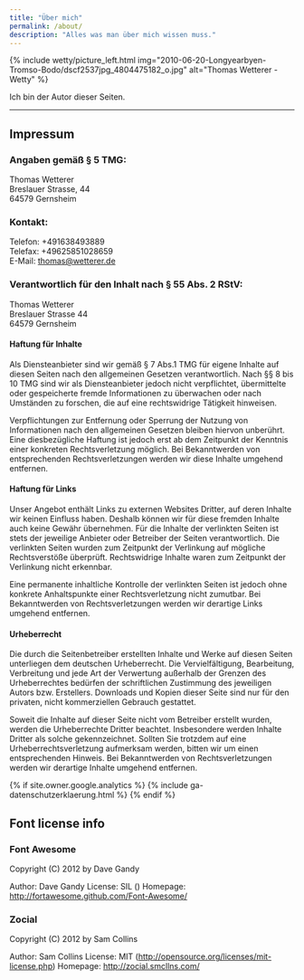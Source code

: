 ```yaml
---
title: "Über mich"
permalink: /about/
description: "Alles was man über mich wissen muss."
---
```

{% include wetty/picture_left.html img="2010-06-20-Longyearbyen-Tromso-Bodo/dscf2537jpg_4804475182_o.jpg" alt="Thomas Wetterer - Wetty" %}

Ich bin der Autor dieser Seiten.

<hr>

## Impressum ##

### Angaben gemäß § 5 TMG: ###

Thomas Wetterer    
Breslauer Strasse, 44    
64579 Gernsheim    

### Kontakt: ###

Telefon: +491638493889    
Telefax: +49625851028659    
E-Mail: thomas@wetterer.de    

### Verantwortlich für den Inhalt nach § 55 Abs. 2 RStV: ###

Thomas Wetterer    
Breslauer Strasse 44    
64579 Gernsheim    

#### Haftung für Inhalte #### 

Als Diensteanbieter sind wir gemäß § 7 Abs.1 TMG für eigene Inhalte auf diesen Seiten nach den allgemeinen Gesetzen verantwortlich. Nach §§ 8 bis 10 TMG sind wir als Diensteanbieter jedoch nicht verpflichtet, übermittelte oder gespeicherte fremde Informationen zu überwachen oder nach Umständen zu forschen, die auf eine rechtswidrige Tätigkeit hinweisen.

Verpflichtungen zur Entfernung oder Sperrung der Nutzung von Informationen nach den allgemeinen Gesetzen bleiben hiervon unberührt. Eine diesbezügliche Haftung ist jedoch erst ab dem Zeitpunkt der Kenntnis einer konkreten Rechtsverletzung möglich. Bei Bekanntwerden von entsprechenden Rechtsverletzungen werden wir diese Inhalte umgehend entfernen.

#### Haftung für Links ####

Unser Angebot enthält Links zu externen Websites Dritter, auf deren Inhalte wir keinen Einfluss haben. Deshalb können wir für diese fremden Inhalte auch keine Gewähr übernehmen. Für die Inhalte der verlinkten Seiten ist stets der jeweilige Anbieter oder Betreiber der Seiten verantwortlich. Die verlinkten Seiten wurden zum Zeitpunkt der Verlinkung auf mögliche Rechtsverstöße überprüft. Rechtswidrige Inhalte waren zum Zeitpunkt der Verlinkung nicht erkennbar.

Eine permanente inhaltliche Kontrolle der verlinkten Seiten ist jedoch ohne konkrete Anhaltspunkte einer Rechtsverletzung nicht zumutbar. Bei Bekanntwerden von Rechtsverletzungen werden wir derartige Links umgehend entfernen.

#### Urheberrecht ####

Die durch die Seitenbetreiber erstellten Inhalte und Werke auf diesen Seiten unterliegen dem deutschen Urheberrecht. Die Vervielfältigung, Bearbeitung, Verbreitung und jede Art der Verwertung außerhalb der Grenzen des Urheberrechtes bedürfen der schriftlichen Zustimmung des jeweiligen Autors bzw. Erstellers. Downloads und Kopien dieser Seite sind nur für den privaten, nicht kommerziellen Gebrauch gestattet.

Soweit die Inhalte auf dieser Seite nicht vom Betreiber erstellt wurden, werden die Urheberrechte Dritter beachtet. Insbesondere werden Inhalte Dritter als solche gekennzeichnet. Sollten Sie trotzdem auf eine Urheberrechtsverletzung aufmerksam werden, bitten wir um einen entsprechenden Hinweis. Bei Bekanntwerden von Rechtsverletzungen werden wir derartige Inhalte umgehend entfernen.

{% if site.owner.google.analytics %}
{% include ga-datenschutzerklaerung.html %}
{% endif %}


## Font license info ##

### Font Awesome ###

   Copyright (C) 2012 by Dave Gandy

   Author:    Dave Gandy
   License:   SIL ()
   Homepage:  http://fortawesome.github.com/Font-Awesome/


### Zocial ###

   Copyright (C) 2012 by Sam Collins

   Author:    Sam Collins
   License:   MIT (http://opensource.org/licenses/mit-license.php)
   Homepage:  http://zocial.smcllns.com/


